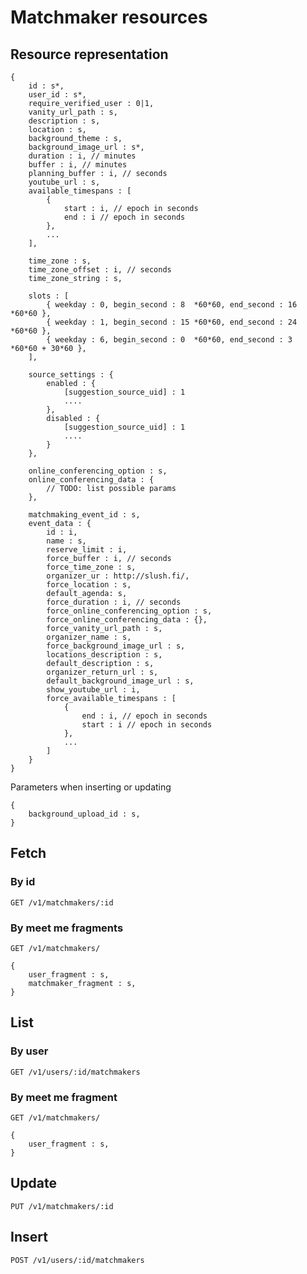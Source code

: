 # Matchmaker resources

## Resource representation

    {
        id : s*,
        user_id : s*,
        require_verified_user : 0|1,
        vanity_url_path : s,
        description : s,
        location : s,
        background_theme : s,
        background_image_url : s*,
        duration : i, // minutes
        buffer : i, // minutes
        planning_buffer : i, // seconds
        youtube_url : s,
        available_timespans : [
            {
                start : i, // epoch in seconds
                end : i // epoch in seconds
            },
            ...
        ],
        
        time_zone : s,
        time_zone_offset : i, // seconds
        time_zone_string : s,

        slots : [
            { weekday : 0, begin_second : 8  *60*60, end_second : 16 *60*60 },
            { weekday : 1, begin_second : 15 *60*60, end_second : 24 *60*60 },
            { weekday : 6, begin_second : 0  *60*60, end_second : 3  *60*60 + 30*60 },
        ],
        
        source_settings : {
            enabled : {
                [suggestion_source_uid] : 1
                ....
            },
            disabled : {
                [suggestion_source_uid] : 1
                ....
            }
        },
        
        online_conferencing_option : s,
        online_conferencing_data : {
            // TODO: list possible params
        },
        
        matchmaking_event_id : s,
        event_data : {
            id : i,
            name : s,
            reserve_limit : i,
            force_buffer : i, // seconds
            force_time_zone : s,
            organizer_ur : http://slush.fi/,
            force_location : s,
            default_agenda: s,
            force_duration : i, // seconds
            force_online_conferencing_option : s,
            force_online_conferencing_data : {},
            force_vanity_url_path : s,
            organizer_name : s,
            force_background_image_url : s,
            locations_description : s,
            default_description : s,
            organizer_return_url : s,
            default_background_image_url : s,
            show_youtube_url : i,
            force_available_timespans : [
                {
                    end : i, // epoch in seconds
                    start : i // epoch in seconds
                },
                ...
            ]
        }
    }

Parameters when inserting or updating

    {
        background_upload_id : s,
    }

## Fetch

### By id

    GET /v1/matchmakers/:id

### By meet me fragments

    GET /v1/matchmakers/

    {
        user_fragment : s,
        matchmaker_fragment : s,
    }

## List

### By user

    GET /v1/users/:id/matchmakers

### By meet me fragment

    GET /v1/matchmakers/

    {
        user_fragment : s,
    }

## Update

    PUT /v1/matchmakers/:id

## Insert

    POST /v1/users/:id/matchmakers
 
